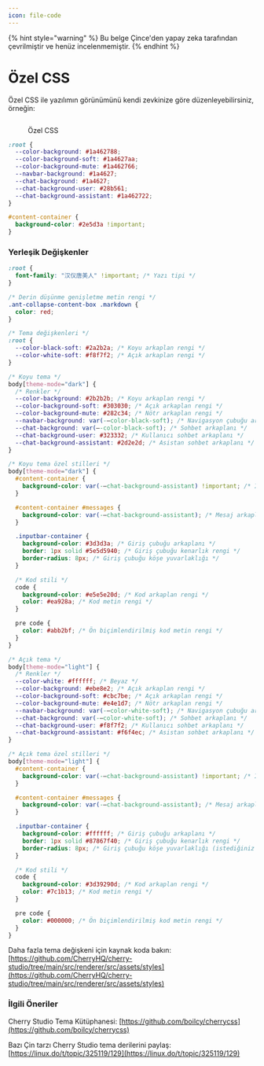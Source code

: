 ```yaml
---
icon: file-code
---
```


{% hint style="warning" %}
Bu belge Çince'den yapay zeka tarafından çevrilmiştir ve henüz incelenmemiştir.
{% endhint %}

# Özel CSS

Özel CSS ile yazılımın görünümünü kendi zevkinize göre düzenleyebilirsiniz, örneğin:

<figure><img src="../../.gitbook/assets/telegram-cloud-photo-size-5-6311935435315724879-y.jpg" alt=""><figcaption><p>Özel CSS</p></figcaption></figure>

```css
:root {
  --color-background: #1a462788;
  --color-background-soft: #1a4627aa;
  --color-background-mute: #1a462766;
  --navbar-background: #1a4627;
  --chat-background: #1a4627;
  --chat-background-user: #28b561;
  --chat-background-assistant: #1a462722;
}

#content-container {
  background-color: #2e5d3a !important;
}
```

### Yerleşik Değişkenler

```css
:root {
  font-family: "汉仪唐美人" !important; /* Yazı tipi */
}

/* Derin düşünme genişletme metin rengi */
.ant-collapse-content-box .markdown {
  color: red;
}

/* Tema değişkenleri */
:root {
  --color-black-soft: #2a2b2a; /* Koyu arkaplan rengi */
  --color-white-soft: #f8f7f2; /* Açık arkaplan rengi */
}

/* Koyu tema */
body[theme-mode="dark"] {
  /* Renkler */
  --color-background: #2b2b2b; /* Koyu arkaplan rengi */
  --color-background-soft: #303030; /* Açık arkaplan rengi */
  --color-background-mute: #282c34; /* Nötr arkaplan rengi */
  --navbar-background: var(-–color-black-soft); /* Navigasyon çubuğu arkaplanı */
  --chat-background: var(–-color-black-soft); /* Sohbet arkaplanı */
  --chat-background-user: #323332; /* Kullanıcı sohbet arkaplanı */
  --chat-background-assistant: #2d2e2d; /* Asistan sohbet arkaplanı */
}

/* Koyu tema özel stilleri */
body[theme-mode="dark"] {
  #content-container {
    background-color: var(-–chat-background-assistant) !important; /* İçerik konteyneri arkaplanı */
  }

  #content-container #messages {
    background-color: var(-–chat-background-assistant); /* Mesaj arkaplanı */
  }

  .inputbar-container {
    background-color: #3d3d3a; /* Giriş çubuğu arkaplanı */
    border: 1px solid #5e5d5940; /* Giriş çubuğu kenarlık rengi */
    border-radius: 8px; /* Giriş çubuğu köşe yuvarlaklığı */
  }

  /* Kod stili */
  code {
    background-color: #e5e5e20d; /* Kod arkaplan rengi */
    color: #ea928a; /* Kod metin rengi */
  }

  pre code {
    color: #abb2bf; /* Ön biçimlendirilmiş kod metin rengi */
  }
}

/* Açık tema */
body[theme-mode="light"] {
  /* Renkler */
  --color-white: #ffffff; /* Beyaz */
  --color-background: #ebe8e2; /* Açık arkaplan rengi */
  --color-background-soft: #cbc7be; /* Açık arkaplan rengi */
  --color-background-mute: #e4e1d7; /* Nötr arkaplan rengi */
  --navbar-background: var(-–color-white-soft); /* Navigasyon çubuğu arkaplanı */
  --chat-background: var(-–color-white-soft); /* Sohbet arkaplanı */
  --chat-background-user: #f8f7f2; /* Kullanıcı sohbet arkaplanı */
  --chat-background-assistant: #f6f4ec; /* Asistan sohbet arkaplanı */
}

/* Açık tema özel stilleri */
body[theme-mode="light"] {
  #content-container {
    background-color: var(-–chat-background-assistant) !important; /* İçerik konteyneri arkaplanı */
  }

  #content-container #messages {
    background-color: var(-–chat-background-assistant); /* Mesaj arkaplanı */
  }

  .inputbar-container {
    background-color: #ffffff; /* Giriş çubuğu arkaplanı */
    border: 1px solid #87867f40; /* Giriş çubuğu kenarlık rengi */
    border-radius: 8px; /* Giriş çubuğu köşe yuvarlaklığı (istediğiniz boyuta ayarlayın) */
  }

  /* Kod stili */
  code {
    background-color: #3d39290d; /* Kod arkaplan rengi */
    color: #7c1b13; /* Kod metin rengi */
  }

  pre code {
    color: #000000; /* Ön biçimlendirilmiş kod metin rengi */
  }
}
```

Daha fazla tema değişkeni için kaynak koda bakın: [https://github.com/CherryHQ/cherry-studio/tree/main/src/renderer/src/assets/styles](https://github.com/CherryHQ/cherry-studio/tree/main/src/renderer/src/assets/styles)

### İlgili Öneriler

Cherry Studio Tema Kütüphanesi: [https://github.com/boilcy/cherrycss](https://github.com/boilcy/cherrycss)

Bazı Çin tarzı Cherry Studio tema derilerini paylaş: [https://linux.do/t/topic/325119/129](https://linux.do/t/topic/325119/129)